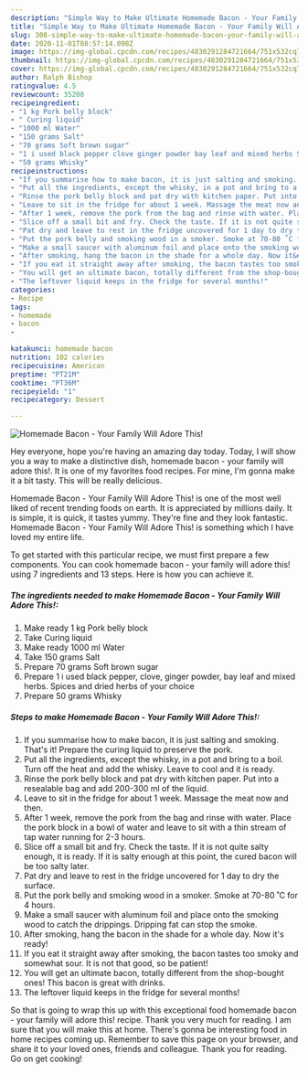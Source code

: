 ```yaml
---
description: "Simple Way to Make Ultimate Homemade Bacon - Your Family Will Adore This!"
title: "Simple Way to Make Ultimate Homemade Bacon - Your Family Will Adore This!"
slug: 308-simple-way-to-make-ultimate-homemade-bacon-your-family-will-adore-this
date: 2020-11-01T08:57:14.098Z
image: https://img-global.cpcdn.com/recipes/4830291284721664/751x532cq70/homemade-bacon-your-family-will-adore-this-recipe-main-photo.jpg
thumbnail: https://img-global.cpcdn.com/recipes/4830291284721664/751x532cq70/homemade-bacon-your-family-will-adore-this-recipe-main-photo.jpg
cover: https://img-global.cpcdn.com/recipes/4830291284721664/751x532cq70/homemade-bacon-your-family-will-adore-this-recipe-main-photo.jpg
author: Ralph Bishop
ratingvalue: 4.5
reviewcount: 35208
recipeingredient:
- "1 kg Pork belly block"
- " Curing liquid"
- "1000 ml Water"
- "150 grams Salt"
- "70 grams Soft brown sugar"
- "1 i used black pepper clove ginger powder bay leaf and mixed herbs Spices and dried herbs of your choice"
- "50 grams Whisky"
recipeinstructions:
- "If you summarise how to make bacon, it is just salting and smoking. That&#39;s it!  Prepare the curing liquid to preserve the pork."
- "Put all the ingredients, except the whisky, in a pot and bring to a boil. Turn off the heat and add the whisky. Leave to cool and it is ready."
- "Rinse the pork belly block and pat dry with kitchen paper. Put into a resealable bag and add 200-300 ml of the liquid."
- "Leave to sit in the fridge for about 1 week. Massage the meat now and then."
- "After 1 week, remove the pork from the bag and rinse with water. Place the pork block in a bowl of water and leave to sit with a thin stream of tap water running for 2-3 hours."
- "Slice off a small bit and fry. Check the taste. If it is not quite salty enough, it is ready. If it is salty enough at this point, the cured bacon will be too salty later."
- "Pat dry and leave to rest in the fridge uncovered for 1 day to dry the surface."
- "Put the pork belly and smoking wood in a smoker. Smoke at 70-80 ˚C for 4 hours."
- "Make a small saucer with aluminum foil and place onto the smoking wood to catch the drippings. Dripping fat can stop the smoke."
- "After smoking, hang the bacon in the shade for a whole day. Now it&#39;s ready!"
- "If you eat it straight away after smoking, the bacon tastes too smoky and somewhat sour. It is not that good, so be patient!"
- "You will get an ultimate bacon, totally different from the shop-bought ones! This bacon is great with drinks."
- "The leftover liquid keeps in the fridge for several months!"
categories:
- Recipe
tags:
- homemade
- bacon
- 

katakunci: homemade bacon  
nutrition: 102 calories
recipecuisine: American
preptime: "PT21M"
cooktime: "PT36M"
recipeyield: "1"
recipecategory: Dessert

---
```



![Homemade Bacon - Your Family Will Adore This!](https://img-global.cpcdn.com/recipes/4830291284721664/751x532cq70/homemade-bacon-your-family-will-adore-this-recipe-main-photo.jpg)

Hey everyone, hope you're having an amazing day today. Today, I will show you a way to make a distinctive dish, homemade bacon - your family will adore this!. It is one of my favorites food recipes. For mine, I'm gonna make it a bit tasty. This will be really delicious.

Homemade Bacon - Your Family Will Adore This! is one of the most well liked of recent trending foods on earth. It is appreciated by millions daily. It is simple, it is quick, it tastes yummy. They're fine and they look fantastic. Homemade Bacon - Your Family Will Adore This! is something which I have loved my entire life.




To get started with this particular recipe, we must first prepare a few components. You can cook homemade bacon - your family will adore this! using 7 ingredients and 13 steps. Here is how you can achieve it.

<!--inarticleads1-->

##### The ingredients needed to make Homemade Bacon - Your Family Will Adore This!:

1. Make ready 1 kg Pork belly block
1. Take  Curing liquid
1. Make ready 1000 ml Water
1. Take 150 grams Salt
1. Prepare 70 grams Soft brown sugar
1. Prepare 1 i used black pepper, clove, ginger powder, bay leaf and mixed herbs. Spices and dried herbs of your choice
1. Prepare 50 grams Whisky




<!--inarticleads2-->

##### Steps to make Homemade Bacon - Your Family Will Adore This!:

1. If you summarise how to make bacon, it is just salting and smoking. That&#39;s it!  Prepare the curing liquid to preserve the pork.
1. Put all the ingredients, except the whisky, in a pot and bring to a boil. Turn off the heat and add the whisky. Leave to cool and it is ready.
1. Rinse the pork belly block and pat dry with kitchen paper. Put into a resealable bag and add 200-300 ml of the liquid.
1. Leave to sit in the fridge for about 1 week. Massage the meat now and then.
1. After 1 week, remove the pork from the bag and rinse with water. Place the pork block in a bowl of water and leave to sit with a thin stream of tap water running for 2-3 hours.
1. Slice off a small bit and fry. Check the taste. If it is not quite salty enough, it is ready. If it is salty enough at this point, the cured bacon will be too salty later.
1. Pat dry and leave to rest in the fridge uncovered for 1 day to dry the surface.
1. Put the pork belly and smoking wood in a smoker. Smoke at 70-80 ˚C for 4 hours.
1. Make a small saucer with aluminum foil and place onto the smoking wood to catch the drippings. Dripping fat can stop the smoke.
1. After smoking, hang the bacon in the shade for a whole day. Now it&#39;s ready!
1. If you eat it straight away after smoking, the bacon tastes too smoky and somewhat sour. It is not that good, so be patient!
1. You will get an ultimate bacon, totally different from the shop-bought ones! This bacon is great with drinks.
1. The leftover liquid keeps in the fridge for several months!




So that is going to wrap this up with this exceptional food homemade bacon - your family will adore this! recipe. Thank you very much for reading. I am sure that you will make this at home. There's gonna be interesting food in home recipes coming up. Remember to save this page on your browser, and share it to your loved ones, friends and colleague. Thank you for reading. Go on get cooking!
